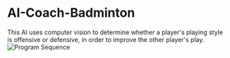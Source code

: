 # AI-Coach-Badminton
This AI uses computer vision to determine whether a player's playing style is offensive or defensive, in order to improve the other player's play.
![Program Sequence](AI-Coach-Badminton/mindmap.png)

